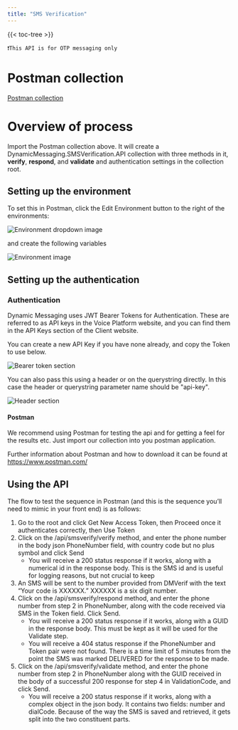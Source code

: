 ```yaml
---
title: "SMS Verification"
---
```


{{< toc-tree >}}


```
❗This API is for OTP messaging only
```

# Postman collection

[Postman collection](/files/dynamicmessaging.smsverification.api.postman_collection.json)

# Overview of process

Import the Postman collection above. It will create a DynamicMessaging.SMSVerification.API collection with three methods in it, **verify**, **respond**, and **validate** and authentication settings in the collection root.

## Setting up the environment

To set this in Postman, click the Edit Environment button to the right of the environments:

![Environment dropdown image](/img/smsverification-settingupenvironmentdropdown.png)

and create the following variables

![Environment image](/img/smsverification-settingupenvironment.png)

## Setting up the authentication

### Authentication
Dynamic Messaging uses JWT Bearer Tokens for Authentication. These are referred to as API keys in the Voice Platform website, and you can find them in the API Keys section of the Client website.

You can create a new API Key if you have none already, and copy the Token to use below.

![Bearer token section](/img/bearertoken.png)

You can also pass this using a header or on the querystring directly. In this case the header or querystring parameter name should be "api-key".

![Header section](/img/headerapikey.png)

#### Postman

We recommend using Postman for testing the api and for getting a feel for the results etc. Just import our collection into you postman application.

Further information about Postman and how to download it can be found at https://www.postman.com/

## Using the API

The flow to test the sequence in Postman (and this is the sequence you’ll need to mimic in your front end) is as follows:

1. Go to the root and click Get New Access Token, then Proceed once it authenticates correctly, then Use Token
2. Click on the /api/smsverify/verify method, and enter the phone number in the body json PhoneNumber field, with country code but no plus symbol and click Send
     * You will receive a 200 status response if it works, along with a numerical id in the response body. This is the SMS id and is useful for logging reasons, but not crucial to keep
3. An SMS will be sent to the number provided from DMVerif with the text “Your code is XXXXXX.” XXXXXX is a six digit number.
4. Click on the /api/smsverify/respond method, and enter the phone number from step 2 in PhoneNumber, along with the code received via SMS in the Token field. Click Send.
     * You will receive a 200 status response if it works, along with a GUID in the response body. This must be kept as it will be used for the Validate step.
     * You will receive a 404 status response if the PhoneNumber and Token pair were not found. There is a time limit of 5 minutes from the point the SMS was marked DELIVERED for the response to be made.
5. Click on the /api/smsverify/validate method, and enter the phone number from step 2 in PhoneNumber along with the GUID received in the body of a successful 200 response for step 4 in ValidationCode, and click Send.
     * You will receive a 200 status response if it works, along with a complex object in the json body. It contains two fields: number and dialCode. Because of the way the SMS is saved and retrieved, it gets split into the two constituent parts.
